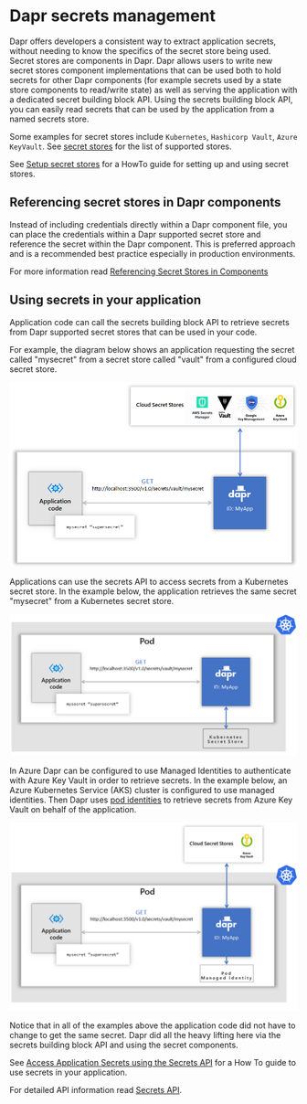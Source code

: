 # Dapr secrets management

Dapr offers developers a consistent way to extract application secrets, without needing to know the specifics of the secret store being used.
Secret stores are components in Dapr. Dapr allows users to write new secret stores component implementations that can be used both to hold secrets for other Dapr components (for example secrets used by a state store components to read/write state) as well as serving the application with a dedicated secret building block API. Using the secrets building block API, you can easily read secrets that can be used by the application from a named secrets store. 

Some examples for secret stores include `Kubernetes`, `Hashicorp Vault`, `Azure KeyVault`. See [secret stores](https://github.com/dapr/components-contrib/tree/master/secretstores) for the list of supported stores.

See [Setup secret stores](https://github.com/dapr/docs/tree/master/howto/setup-secret-store) for a HowTo guide for setting up and using secret stores.

## Referencing secret stores in Dapr components

Instead of including credentials directly within a Dapr component file, you can place the credentials within a Dapr supported secret store and reference the secret within the Dapr component. This is preferred approach and is a recommended best practice especially in production environments. 

For more information read [Referencing Secret Stores in Components](./component-secrets.md)


## Using secrets in your application

Application code can call the secrets building block API to retrieve secrets from Dapr supported secret stores that can be used in your code.

For example, the diagram below shows an application requesting the secret called "mysecret" from a secret store called "vault" from a configured cloud secret store.

<img src="../../images/secrets_cloud_stores.png" width=800>

Applications can use the secrets API to access secrets from a Kubernetes secret store. In the example below, the application retrieves the same secret "mysecret" from a Kubernetes secret store.  

<img src="../../images/secrets_kubernetes_store.png" width=800>

In Azure Dapr can be configured to use Managed Identities to authenticate with Azure Key Vault in order to retrieve secrets. In the example below, an Azure Kubernetes Service (AKS) cluster is configured to use managed identities. Then Dapr uses [pod identities](https://docs.microsoft.com/en-us/azure/aks/operator-best-practices-identity#use-pod-identities) to retrieve secrets from Azure Key Vault on behalf of the application. 

<img src="../../images/secrets_azure_aks_keyvault.png" width=800>

Notice that in all of the examples above the application code did not have to change to get the same secret. Dapr did all the heavy lifting here via the secrets building block API and using the secret components.

See [Access Application Secrets using the Secrets API](https://github.com/dapr/docs/tree/master/howto/get-secrets) for a How To guide to use secrets in your application.


For detailed API information read [Secrets API](https://github.com/dapr/docs/blob/master/reference/api/secrets_api.md).




